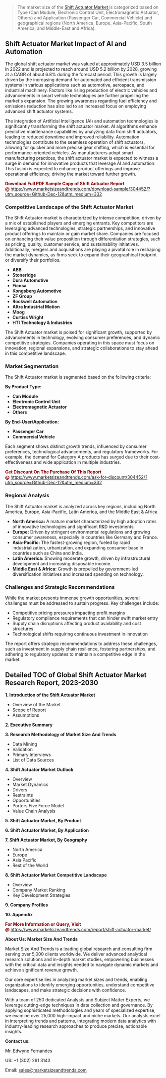 <blockquote><p>The market size of the <a href="https://www.marketsizeandtrends.com/download-sample/304452/?utm_source=Github-Dec-12&amp;utm_medium=332" target="_blank">Shift Actuator Market </a>is categorized based on Type (Can Module, Electronic Control Unit, Electromagnetic Actuator, Others) and Application (Passenger Car, Commercial Vehicle) and geographical regions (North America, Europe, Asia-Pacific, South America, and Middle-East and Africa).</p></blockquote><p><h2>Shift Actuator Market Impact of AI and Automation</h2><p>The global shift actuator market was valued at approximately USD 3.5 billion in 2022 and is projected to reach around USD 5.2 billion by 2028, growing at a CAGR of about 6.8% during the forecast period. This growth is largely driven by the increasing demand for automated and efficient transmission systems in various applications such as automotive, aerospace, and industrial machinery. Factors like rising production of electric vehicles and advancements in smart vehicle technologies are further propelling the market's expansion. The growing awareness regarding fuel efficiency and emissions reduction has also led to an increased focus on employing advanced shift actuator systems.</p><p>The integration of Artificial Intelligence (AI) and automation technologies is significantly transforming the shift actuator market. AI algorithms enhance predictive maintenance capabilities by analyzing data from shift actuators, leading to reduced downtime and improved reliability. Automation technologies contribute to the seamless operation of shift actuators, allowing for quicker and more precise gear shifting, which is essential for performance-oriented vehicles. As manufacturers adopt smart manufacturing practices, the shift actuator market is expected to witness a surge in demand for innovative products that leverage AI and automation. This fusion is expected to enhance product offerings and improve operational efficiency, driving the market toward further growth.</p></p><p><strong><span style="color: #800000;">Download Full PDF Sample Copy of Shift Actuator Report @</span>&nbsp;</strong><a href="https://www.marketsizeandtrends.com/download-sample/304452/?utm_source=Github-Dec-12&amp;utm_medium=332">https://www.marketsizeandtrends.com/download-sample/304452/?utm_source=Github-Dec-12&amp;utm_medium=332</a></p><h3>Competitive Landscape of the Shift Actuator Market</h3><p>The Shift Actuator market is characterized by intense competition, driven by a mix of established players and emerging entrants. Key competitors are leveraging advanced technologies, strategic partnerships, and innovative product offerings to maintain or gain market share. Companies are focused on enhancing their value proposition through differentiation strategies, such as pricing, quality, customer service, and sustainability initiatives. Additionally, mergers and acquisitions are playing a pivotal role in reshaping the market dynamics, as firms seek to expand their geographical footprint or diversify their portfolios.</p><p><strong><p><ul><li>ABB </li><li> Stoneridge </li><li> Dura Automotive </li><li> Ficosa </li><li> Kongsberg Automotive </li><li> ZF Group </li><li> Rockwell Automation </li><li> Altra Industrial Motion </li><li> Moog </li><li> Curtiss Wright </li><li> HTI Technology & Industries</p></li></ul></p></strong></p><p>The Shift Actuator market is poised for significant growth, supported by advancements in technology, evolving consumer preferences, and dynamic competitive strategies. Companies operating in this space must focus on innovation, regional expansions, and strategic collaborations to stay ahead in this competitive landscape.</p><h3>Market Segmentation</h3><p>The Shift Actuator market is segmented based on the following criteria:</p><p><strong>By Product Type:</strong></p><p><strong><p><ul><li>Can Module </li><li> Electronic Control Unit </li><li> Electromagnetic Actuator </li><li> Others</p></li></ul></p></strong></p><p><strong>By End-User/Application:</strong></p><p><strong><p><ul><li>Passenger Car </li><li> Commercial Vehicle</p></li></ul></p></strong></p><p>Each segment shows distinct growth trends, influenced by consumer preferences, technological advancements, and regulatory frameworks. For example, the demand for Category A products has surged due to their cost-effectiveness and wide application in multiple industries.</p><p><strong><span style="color: #800000;">Get Discount On The Purchase Of This Report @&nbsp;</span></strong><a href="https://www.marketsizeandtrends.com/ask-for-discount/304452/?utm_source=Github-Dec-12&amp;utm_medium=332">https://www.marketsizeandtrends.com/ask-for-discount/304452/?utm_source=Github-Dec-12&amp;utm_medium=332</a></p><h3>Regional Analysis</h3><p>The Shift Actuator market is analyzed across key regions, including North America, Europe, Asia-Pacific, Latin America, and the Middle East &amp; Africa.</p><ul><li><strong>North America:</strong> A mature market characterized by high adoption rates of innovative technologies and significant R&amp;D investments.</li><li><strong>Europe:</strong> Driven by stringent environmental regulations and growing consumer awareness, especially in countries like Germany and France.</li><li><strong>Asia-Pacific:</strong> The fastest-growing region, fueled by rapid industrialization, urbanization, and expanding consumer base in countries such as China and India.</li><li><strong>Latin America:</strong> Showing moderate growth, driven by infrastructural development and increasing disposable income.</li><li><strong>Middle East &amp; Africa:</strong> Growth is propelled by government-led diversification initiatives and increased spending on technology.</li></ul><h3>Challenges and Strategic Recommendations</h3><p>While the market presents immense growth opportunities, several challenges must be addressed to sustain progress. Key challenges include:</p><ul><li>Competitive pricing pressures impacting profit margins</li><li>Regulatory compliance requirements that can hinder swift market entry</li><li>Supply chain disruptions affecting product availability and cost structures</li><li>Technological shifts requiring continuous investment in innovation</li></ul><p>The report offers strategic recommendations to address these challenges, such as investment in supply chain resilience, fostering partnerships, and adhering to regulatory updates to maintain a competitive edge in the market.</p><h2>Detailed TOC of Global Shift Actuator Market Research Report, 2023-2030</h2><p><strong>1. Introduction of the Shift Actuator Market</strong></p><ul><li>Overview of the Market</li><li>Scope of Report</li><li>Assumptions&nbsp;</li></ul><p><strong>2. Executive Summary</strong></p><p><strong>3. Research Methodology of <strong>Market Size And Trends</strong></strong></p><ul><li>Data Mining</li><li>Validation</li><li>Primary Interviews</li><li>List of Data Sources&nbsp;</li></ul><p><strong>4. Shift Actuator Market Outlook</strong></p><ul><li>Overview</li><li>Market Dynamics</li><li>Drivers</li><li>Restraints</li><li>Opportunities</li><li>Porters Five Force Model</li><li>Value Chain Analysis&nbsp;</li></ul><p><strong>5. Shift Actuator Market, By Product</strong></p><p><strong>6. Shift Actuator Market, By Application</strong></p><p><strong>7. Shift Actuator Market, By Geography</strong></p><ul><li>North America</li><li>Europe</li><li>Asia Pacific</li><li>Rest of the World&nbsp;</li></ul><p><strong>8. Shift Actuator Market Competitive Landscape</strong></p><ul><li>Overview</li><li>Company Market Ranking</li><li>Key Development Strategies&nbsp;</li></ul><p><strong>9. Company Profiles</strong></p><p><strong>10. Appendix</strong></p><p><strong><span style="color: #800000;">For More Information or Query, Visit @&nbsp;</span></strong><a href="https://www.marketsizeandtrends.com/report/shift-actuator-market/">https://www.marketsizeandtrends.com/report/shift-actuator-market/</a></p><p></p><p><strong>About Us:&nbsp;Market Size And Trends</strong></p><p>Market Size And Trends&nbsp;is a leading global research and consulting firm serving over 5,000 clients worldwide. We deliver advanced analytical research solutions and in-depth market studies, empowering businesses with the critical data and insights needed to navigate dynamic markets and achieve significant revenue growth.</p><p>Our core expertise lies in analyzing market sizes and trends, enabling organizations to identify emerging opportunities, understand competitive landscapes, and make strategic decisions with confidence.</p><p>With a team of 250 dedicated Analysts and Subject Matter Experts, we leverage cutting-edge techniques in data collection and governance. By applying sophisticated methodologies and years of specialized expertise, we examine over 25,000 high-impact and niche markets. Our analysts excel in interpreting trends and patterns, integrating modern data analytics with industry-leading research approaches to produce precise, actionable insights.</p><p><strong>Contact us:</strong></p><p>Mr. Edwyne Fernandes</p><p>US: +1 (302) 261 3143</p><p>Email: <a href="mailto:sales@marketsizeandtrends.com">sales@marketsizeandtrends.com</a>&nbsp;</p>
